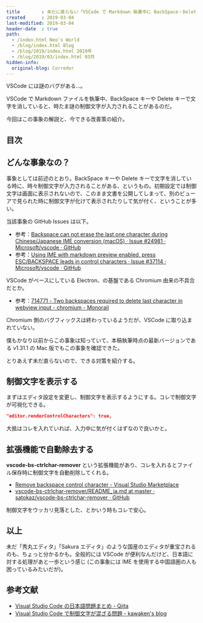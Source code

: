 ```yaml
---
title        : 未だに直らない「VSCode で Markdown 執筆中に BackSpace・Delete キーを使うと制御文字が混ざる問題」の改善策
created      : 2019-03-04
last-modified: 2019-03-04
header-date  : true
path:
  - /index.html Neo's World
  - /blog/index.html Blog
  - /blog/2019/index.html 2019年
  - /blog/2019/03/index.html 03月
hidden-info:
  original-blog: Corredor
---
```


VSCode には謎のバグがある…。

VSCode で Markdown ファイルを執筆中、BackSpace キーや Delete キーで文字を消していると、時たま謎の制御文字が入力されることがあるのだ。

今回はこの事象の解説と、今できる改善策の紹介。

## 目次

## どんな事象なの？

事象としては前述のとおり。BackSpace キーや Delete キーで文字を消している時に、時々制御文字が入力されることがある、というもの。初期設定では制御文字は画面に表示されないので、このまま文書を公開してしまって、別のビューアで見られた時に制御文字が化けて表示されたりして気が付く、ということが多い。

当該事象の GitHub Issues は以下。

- 参考：[Backspace can not erase the last one character during Chinese/Japanese IME conversion (macOS) · Issue #24981 · Microsoft/vscode · GitHub](https://github.com/Microsoft/vscode/issues/24981)
- 参考：[Using IME with markdown preview enabled, press ESC/BACKSPACE leads in control characters · Issue #37114 · Microsoft/vscode · GitHub](https://github.com/Microsoft/vscode/issues/37114)

VSCode がベースにしている Electron、の基盤である Chromium 由来の不具合だとか。

- 参考：[714771 - Two backspaces required to delete last character in webview input - chromium - Monorail](https://bugs.chromium.org/p/chromium/issues/detail?id=714771)

Chromium 側のバグフィックスは終わっているようだが、VSCode に取り込まれていない。

僕もかなり以前からこの事象は知っていて、本稿執筆時点の最新バージョンである v1.31.1 の Mac 版でもこの事象を確認できた。

とりあえず未だ直らないので、できる対策を紹介する。

## 制御文字を表示する

まずはエディタ設定を変更し、制御文字を表示するようにする。コレで制御文字が可視化できる。

```json
"editor.renderControlCharacters": true,
```

大抵はコレを入れていれば、入力中に気が付くはずなので良いかと。

## 拡張機能で自動除去する

__vscode-bs-ctrlchar-remover__ という拡張機能があり、コレを入れるとファイル保存時に制御文字を自動削除してくれる。

- [Remove backspace control character - Visual Studio Marketplace](https://marketplace.visualstudio.com/items?itemName=satokaz.vscode-bs-ctrlchar-remover)
- [vscode-bs-ctrlchar-remover/README_ja.md at master · satokaz/vscode-bs-ctrlchar-remover · GitHub](https://github.com/satokaz/vscode-bs-ctrlchar-remover/blob/master/README_ja.md)

制御文字をウッカリ見落とした、とかいう時もコレで安心。

## 以上

未だ「秀丸エディタ」「Sakura エディタ」のような国産のエディタが重宝されるのも、ちょっと分かるかも。全般的には VSCode が便利なんだけど、日本語に対する処理があと一歩という感じ (この事象には IME を使用する中国語圏の人も困っているみたいだが)。

## 参考文献

- [Visual Studio Code の日本語問題まとめ - Qiita](https://qiita.com/EbXpJ6bp/items/e6a0ed52bdcb60bfd145)
- [Visual Studio Code で制御文字が混ざる問題 - kawaken's blog](http://kawaken.hateblo.jp/entry/2018/04/02/234339)

